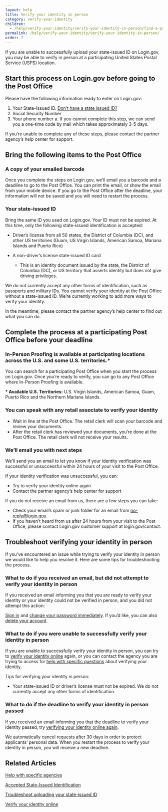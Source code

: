 ```yaml
---
layout: help
title: Verify your identity in person
category: verify-your-identity
children: 
  - /help/verify-your-identity/verify-your-identity-in-person/find-a-participating-post-office
permalink: /help/verify-your-identity/verify-your-identity-in-person/
order: 7
---
```

If you are unable to successfully upload your state-issued ID on Login.gov, you may be able to verify in person at a participating United States Postal Service (USPS) location.

## Start this process on Login.gov before going to the Post Office 

Please have the following information ready to enter on Login.gov:

1. Your State-Issued ID. [Don’t have a state issued ID?](/help/verify-your-identity/accepted-state-issued-identification/)
2. Social Security Number
3. Your phone number
   a. If you cannot complete this step, we can send you a one-time code by mail which takes approximately 3-5 days.

If you’re unable to complete any of these steps, please contact the partner agency’s help center for support.   

## Bring the following items to the Post Office

### A copy of your emailed barcode

Once you complete the steps on Login.gov, we’ll email you a barcode and a deadline to go to the Post Office. You can print the email, or show the email from your mobile device. If you go to the Post Office after the deadline, your information will not be saved and you will need to restart the process.  

### Your state-issued ID

Bring the same ID you used on Login.gov. Your ID must not be expired. At this time, only the following state-issued identification is accepted: 

* Driver’s license from all 50 states, the District of Columbia (DC), and other US territories (Guam, US Virgin Islands, American Samoa, Mariana Islands and Puerto Rico)
* A non-driver’s license state-issued ID card

  * This is an identity document issued by the state, the District of Columbia (DC), or US territory that asserts identity but does not give driving privileges.

We do not currently accept any other forms of identification, such as passports and military IDs. You cannot verify your identity at the Post Office without a state-issued ID. We’re currently working to add more ways to verify your identity.

In the meantime, please contact the partner agency’s help center to find out what you can do.

## Complete the process at a participating Post Office before your&nbsp;deadline

### In-Person Proofing is available at participating locations across the U.S. and some U.S. territories.*

You can search for a participating Post Office when you start the process on Login.gov. Once you’re ready to verify, you can go to any Post Office where In-Person Proofing is available.

**\* Available U.S. Territories:** U.S. Virgin Islands, American Samoa, Guam, Puerto Rico and the Northern Mariana Islands.

### You can speak with any retail associate to verify your identity

* Wait in line at the Post Office. The retail clerk will scan your barcode and review your documents.
* After the retail clerk has reviewed your documents, you’re done at the Post Office. The retail clerk will not receive your results.

### We’ll email you with next steps

We’ll send you an email to let you know if your identity verification was successful or unsuccessful within 24 hours of your visit to the Post Office. 

If your identity verification was unsuccessful, you can:

* Try to verify your identity online again
* Contact the partner agency’s help center for support

If you do not receive an email from us, there are a few steps you can take:

* Check your email’s spam or junk folder for an email from [no-reply@login.gov](mailto:no-reply@login.gov).
* If you haven’t heard from us after 24 hours from your visit to the Post Office, please contact Login.gov customer support at login.gov/contact. 

## Troubleshoot verifying your identity in person

If you’ve encountered an issue while trying to verify your identity in person we would like to help you resolve it. Here are some tips for troubleshooting the process. 

### What to do if you received an email, but did not attempt to verify your identity in person

If you received an email informing you that you are ready to verify your identity or your identity could not be verified in person, and you did not attempt this action: 

[Sign in](https://secure.login.gov/) and [change your password immediately](/help/manage-your-account/change-your-password/). If you’d like, you can also [delete your account](/help/manage-your-account/delete-your-account/). 

### What to do if you were unable to successfully verify your identity in person

If you are unable to successfully verify your identity in person, you can try to [verify your identity online](/help/verify-your-identity/how-to-verify-your-identity/) again, or you can contact the agency you are trying to access for [help with specific questions](/help/specific-agencies/overview/) about verifying your identity.

Tips for verifying your identity in person: 

* Your state-issued ID or driver’s license must not be expired. We do not currently accept any other forms of identification.

### What to do if the deadline to verify your identity in person passed

If you received an email informing you that the deadline to verify your identity passed, try [verifying your identity online again](/help/verify-your-identity/how-to-verify-your-identity/). 

We automatically cancel requests after 30 days in order to protect applicants’ personal data. When you restart the process to verify your identity in person, you will receive a new deadline. 

## Related Articles

[Help with specific agencies](/help/specific-agencies/overview/)

[Accepted State-Issued Identification](/help/verify-your-identity/accepted-state-issued-identification/)

[Troubleshoot uploading your state-issued ID](/help/verify-your-identity/troubleshoot-uploading-your-state-issued-id/)

[Verify your identity online](/help/verify-your-identity/how-to-verify-your-identity/)
